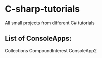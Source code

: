 # C-sharp-tutorials
All small projects from different C# tutorials

## List of ConsoleApps:
Collections
CompoundInterest
ConsoleApp2
